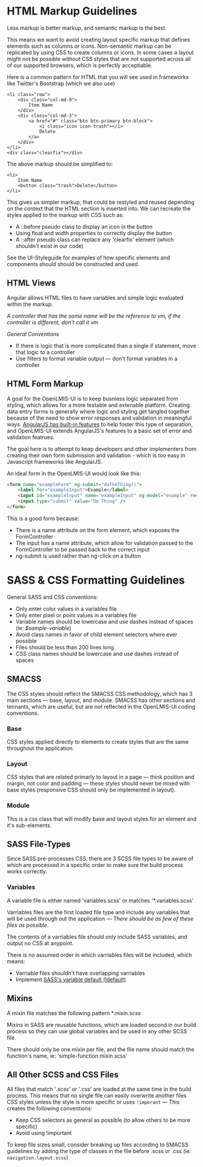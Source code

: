 # HTML Markup Guidelines

Less markup is better markup, and semantic markup is the best.

This means we want to avoid creating layout specific markup that defines elements such as columns or icons. Non-semantic markup can be replicated by using CSS to create columns or icons. In some cases a layout might not be possible without CSS styles that are not supported across all of our supported browsers, which is perfectly acceptiable.

Here is a common pattern for HTML that you will see used in frameworks like Twitter's Bootstrap (which we also use)
```
<li class="row">
	<div class="col-md-9">
		Item Name
	</div>
	<div class="col-md-3">
		<a href="#" class="btn btn-primary btn-block">
			<i class="icon icon-trash"></i>
			Delete
		</a>
	</div>
</li>
<div class="clearfix"></div>
```

The above markup should be simplified to:
```
<li>
	Item Name
	<button class="trash">Delete</button>
</li>
```
This gives us simpler markup, that could be restyled and reused depending on the context that the HTML section is inserted into. We can recreate the styles applied to the markup with CSS such as:
* A ::before pseudo class to display an icon in the button
* Using float and width properties to correctly display the button
* A ::after pseudo class can replace any 'clearfix' element (which shouldn't exist in our code)

See the UI-Styleguide for examples of how specific elements and components should should be constructed and used.

## HTML Views
Angular allows HTML files to have variables and simple logic evaluated within the markup.

*A controller that has the same name will be the reference to vm, if the controller is different, don't call it vm*

*General Conventions*
* If there is logic that is more complicated than a single if statement, move that logic to a controller
* Use filters to format variable output — don't format variables in a controller

## HTML Form Markup
A goal for the OpenLMIS-UI is to keep busniess logic separated from styling, which allows for a more testable and extenable platform. Creating data entry forms is generally where logic and styling get tangled together because of the need to show error responses and validation in meaningful ways. [AngularJS has built-in features](https://docs.angularjs.org/guide/forms) to help foster this type of separation, and OpenLMIS-UI extends AngularJS's features to a basic set of error and validation featrues.

The goal here is to attempt to keep developers and other implementers from creating their own form submission and validation - which is too easy in Javascript frameworks like AngularJS.

An ideal form in the OpenLMIS-UI would look like this:
```HTML
<form name="exampleForm" ng-submit="doTheThing()">
	<label for="exampleInput">Example</label>
	<input id="exampleInput" name="exampleInput" ng-model="example" required />
	<input type="submit" value="Do Thing" />
</form>
```
This is a good form because:
* There is a name attribute on the form element, which exposes the FormController
* The input has a name attribute, which allow for validation passed to the FormController to be passed back to the correct input
* ng-submit is used rather than ng-click on a button

# SASS & CSS Formatting Guidelines

General SASS and CSS conventions:
* Only enter color values in a variables file
* Only enter pixel or point values in a variables file
* Variable names should be lowercase and use dashes instead of spaces (ie: _$sample-variable_)
* Avoid class names in favor of child element selectors where ever possible
* Files should be less than 200 lines long
* CSS class names should be lowercase and use dashes instead of spaces

## SMACSS
The CSS styles should reflect the SMACSS CSS methodology, which has 3 main sections — base, layout, and module. SMACSS has other sections and tennants, which are useful, but are not reflected in the OpenLMIS-UI coding conventions.

### Base
CSS styles applied directly to elements to create styles that are the same throughout the application.

### Layout
CSS styles that are related primarly to layout in a page — think position and margin, not color and padding — these styles should never be mixed with base styles (responsive CSS should only be implemented in layout).

### Module
This is a css class that will modify base and layout styles for an element and it's sub-elements.

## SASS File-Types
Since SASS pre-processes CSS, there are 3 SCSS file types to be aware of which are processed in a specific order to make sure the build process works correctly.

### Variables
A variable file is either named 'variables.scss' or matches '*.variables.scss'

Varriables files are the first loaded file type and include any variables that will be used through out the application — *There should be as few of these files as possible*.

The contents of a varriables file should only include SASS variables, and output no CSS at anypoint.

There is no assumed order in which varriables files will be included, which means:
* Varriable files shouldn't have overlapping varriables
* Implement [SASS's variable default (!default)](http://sass-lang.com/documentation/file.SASS_REFERENCE.html#variable_defaults_)

## Mixins
A mixin file matches the following pattern *.mixin.scss

Mixins in SASS are reusable functions, which are loaded second in our build process so they can use global variables and be used in any other SCSS file.

There should only be one mixin per file, and the file name should match the function's name, ie: 'simple-function.mixin.scss'

## All Other SCSS and CSS Files
All files that match '*.scss' or '*.css' are loaded at the same time in the build process. This means that no single file can easily overwrite another files CSS styles unless the style is more specific or uses `!imporant` — This creates the following conventions:
* Keep CSS selectors as general as possible (to allow others to be more specific)
* Avoid using !important

To keep file sizes small, consider breaking up files according to SMACSS guidelines by adding the type of classes in the file before .scss or .css (ie: `navigation.layout.scss`)